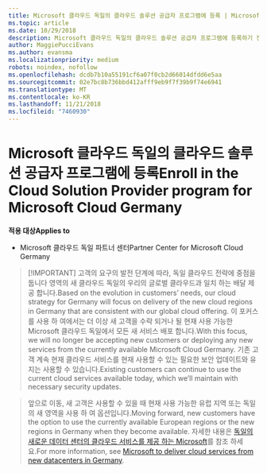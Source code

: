```yaml
---
title: Microsoft 클라우드 독일의 클라우드 솔루션 공급자 프로그램에 등록 | Microsoft 클라우드 독일 파트너 센터
ms.topic: article
ms.date: 10/29/2018
description: Microsoft 클라우드 독일의 클라우드 솔루션 공급자 프로그램에 등록하기 전에 CSP 프로그램 요구 사항에 대해 자세히 알아보세요.
author: MaggiePucciEvans
ms.author: evansma
ms.localizationpriority: medium
robots: noindex, nofollow
ms.openlocfilehash: dcdb7b10a55191cf6a07f0cb2d66014dfdd6e5aa
ms.sourcegitcommit: 02e7bc8b736bbd412afff9eb9f7f39b9f74e6941
ms.translationtype: MT
ms.contentlocale: ko-KR
ms.lasthandoff: 11/21/2018
ms.locfileid: "7460930"
---
```

# <a name="enroll-in-the-cloud-solution-provider-program-for-microsoft-cloud-germany"></a><span data-ttu-id="69e9d-103">Microsoft 클라우드 독일의 클라우드 솔루션 공급자 프로그램에 등록</span><span class="sxs-lookup"><span data-stu-id="69e9d-103">Enroll in the Cloud Solution Provider program for Microsoft Cloud Germany</span></span>

**<span data-ttu-id="69e9d-104">적용 대상</span><span class="sxs-lookup"><span data-stu-id="69e9d-104">Applies to</span></span>**

-  <span data-ttu-id="69e9d-105">Microsoft 클라우드 독일 파트너 센터</span><span class="sxs-lookup"><span data-stu-id="69e9d-105">Partner Center for Microsoft Cloud Germany</span></span>

>[!IMPORTANT] <span data-ttu-id="69e9d-106">고객의 요구의 발전 단계에 따라, 독일 클라우드 전략에 중점을 둡니다 영역의 새 클라우드 독일의 우리의 글로벌 클라우드과 일치 하는 배달 제공 합니다.</span><span class="sxs-lookup"><span data-stu-id="69e9d-106">Based on the evolution in customers’ needs, our cloud strategy for Germany will focus on delivery of the new cloud regions in Germany that are consistent with our global cloud offering.</span></span> <span data-ttu-id="69e9d-107">이 포커스를 사용 하 여에서는 더 이상 새 고객을 수락 되거나 될 현재 사용 가능한 Microsoft 클라우드 독일에서 모든 새 서비스 배포 합니다.</span><span class="sxs-lookup"><span data-stu-id="69e9d-107">With this focus, we will no longer be accepting new customers or deploying any new services from the currently available Microsoft Cloud Germany.</span></span> <span data-ttu-id="69e9d-108">기존 고객 계속 현재 클라우드 서비스를 현재 사용할 수 있는 필요한 보안 업데이트와 유지는 사용할 수 있습니다.</span><span class="sxs-lookup"><span data-stu-id="69e9d-108">Existing customers can continue to use the current cloud services available today, which we’ll maintain with necessary security updates.</span></span>

><span data-ttu-id="69e9d-109">앞으로 이동, 새 고객은 사용할 수 있을 때 현재 사용 가능한 유럽 지역 또는 독일의 새 영역을 사용 하 여 옵션입니다.</span><span class="sxs-lookup"><span data-stu-id="69e9d-109">Moving forward, new customers have the option to use the currently available European regions or the new regions in Germany when they become available.</span></span> <span data-ttu-id="69e9d-110">자세한 내용은 [독일의 새로운 데이터 센터의 클라우드 서비스를 제공 하는 Microsoft](https://news.microsoft.com/europe/2018/08/31/microsoft-to-deliver-cloud-services-from-new-datacentres-in-germany-in-2019-to-meet-evolving-customer-needs/)를 참조 하세요.</span><span class="sxs-lookup"><span data-stu-id="69e9d-110">For more information, see [Microsoft to deliver cloud services from new datacenters in Germany](https://news.microsoft.com/europe/2018/08/31/microsoft-to-deliver-cloud-services-from-new-datacentres-in-germany-in-2019-to-meet-evolving-customer-needs/).</span></span>
